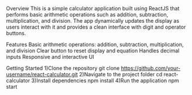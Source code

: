 Overview
This is a simple calculator application built using ReactJS that performs basic arithmetic operations such as addition, subtraction, multiplication, and division. 
The app dynamically updates the display as users interact with it and provides a clean interface with digit and operator buttons.

Features
Basic arithmetic operations: addition, subtraction, multiplication, and division
Clear button to reset display and equation
Handles decimal inputs
Responsive and interactive UI

Getting Started
1)Clone the repository
git clone https://github.com/your-username/react-calculator.git
2)Navigate to the project folder
cd react-calculator
3)Install dependencies
npm install
4)Run the application
npm start
